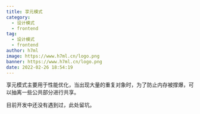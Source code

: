 ```yaml
---
title: 享元模式
category:
  - 设计模式
  - frontend
tag:
  - 设计模式
  - frontend
author: h7ml
image: https://www.h7ml.cn/logo.png
banner: https://www.h7ml.cn/logo.png
date: 2022-02-26 18:54:19
---
```


享元模式主要用于性能优化，当出现大量的重复对象时，为了防止内存被撑爆，可以抽离一些公共部分进行共享。

目前开发中还没有遇到过，此处留坑。
